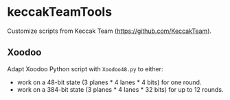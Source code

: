 # keccakTeamTools

Customize scripts from Keccak Team (https://github.com/KeccakTeam).

## Xoodoo

Adapt Xoodoo Python script with ```Xoodoo48.py``` to either:
- work on a 48-bit state (3 planes * 4 lanes * 4 bits) for one round.
- work on a 384-bit state (3 planes * 4 lanes * 32 bits) for up to 12 rounds.

